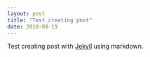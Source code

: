```yaml
---
layout: post
title: "Test creating post"
date: 2018-08-19
---
```


Test creating post with [Jekyll](http://jekyllrb.com) using markdown.
